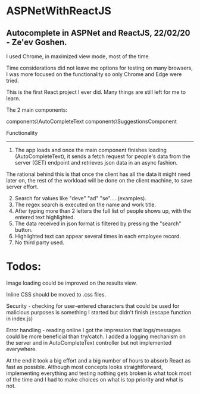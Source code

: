 # ASPNetWithReactJS
 
Autocomplete in ASPNet and ReactJS,  22/02/20 - Ze'ev Goshen.
-------------------------------------------------------------

I used Chrome, in maximized view mode, most of the time.

Time considerations did not leave me options for testing on
many browsers, I was more focused on the functionality
so only Chrome and Edge were tried.
 
This is the first React project I ever did. Many things are
still left for me to learn.


The 2 main components:

components\AutoCompleteText
components\SuggestionsComponent


Functionality
*************
1) The app loads and once the main component finishes loading (AutoCompleteText), it sends a
fetch request for people's data from the server (GET) endpoint and retrieves json data in an
async fashion.

The rational behind this is that once the client has all the data it might need
later on, the rest of the workload will be done on the client machine, to save
server effort.

2) Search for values like "deve" "ad" "se".....(examples).
3) The regex search is executed on the name and work title.
4) After typing more than 2 letters the full list of people shows up, with the entered text highlighted.
5) The data received in json format is filtered by pressing the "search" button.
6) Highlighted text can appear several times in each employee record.
7) No third party used.

Todos:
======
Image loading could be improved on the results view.

Inline CSS should be moved to .css files.

Security - checking for user-entered characters that could be used for
malicious purposes is something I started but didn't finish (escape function in index.js)

Error handling - reading online I got the impression that logs/messages could be 
more beneficial than try/catch. I added a logging mechanism on the server and in
AutoCompleteText controller but not implemented everywhere.

At the end it took a big effort and a big number of hours to absorb React as fast
as possible. Although most concepts looks straightforward, implementing everything
and testing nothing gets broken is what took most of the time and I had to make choices
on what is top priority and what is not.
